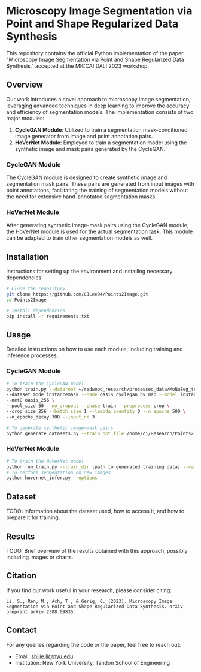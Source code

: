 # Microscopy Image Segmentation via Point and Shape Regularized Data Synthesis

This repository contains the official Python implementation of the paper "Microscopy Image Segmentation via Point and Shape Regularized Data Synthesis," accepted at the MICCAI DALI 2023 workshop.

## Overview

Our work introduces a novel approach to microscopy image segmentation, leveraging advanced techniques in deep learning to improve the accuracy and efficiency of segmentation models. The implementation consists of two major modules:

1. **CycleGAN Module**: Utilized to train a segmentation mask-conditioned image generator from image and point annotation pairs.
2. **HoVerNet Module**: Employed to train a segmentation model using the synthetic image and mask pairs generated by the CycleGAN.

### CycleGAN Module

The CycleGAN module is designed to create synthetic image and segmentation mask pairs. These pairs are generated from input images with point annotations, facilitating the training of segmentation models without the need for extensive hand-annotated segmentation masks.

### HoVerNet Module

After generating synthetic image-mask pairs using the CycleGAN module, the HoVerNet module is used for the actual segmentation task. This module can be adapted to train other segmentation models as well.

## Installation

Instructions for setting up the environment and installing necessary dependencies.

```bash
# Clone the repository
git clone https://github.com/CJLee94/Points2Image.git
cd Points2Image

# Install dependencies
pip install -r requirements.txt
```

## Usage

Detailed instructions on how to use each module, including training and inference processes.

### CycleGAN Module

```bash
# To train the CycleGAN model
python train.py --dataroot ~/redwood_research/processed_data/MoNuSeg_train_v4_enhanced.h5 \
--dataset_mode instancemask --name oasis_cyclegan_hv_map --model instancecyclegan \
--netG oasis_256 \
--pool_size 50 --no_dropout --phase train --preprocess crop \
--crop_size 256 --batch_size 1 --lambda_identity 0 --n_epochs 500 \
--n_epochs_decay 300 --input_nc 3 

# To generate synthetic image-mask pairs
python generate_datasets.py --train_opt_file /home/cj/Research/Points2Image/CycleGAN/checkpoints/basic_netD_oasis_netGa_unet256_netGb_cyclegan
```

### HoVerNet Module

```bash
# To train the HoVerNet model
python run_train.py --train_dir [path to generated training data] --valid_dir [path to generated validation data]
# To perform segmentation on new images
python hovernet_infer.py --options
```

## Dataset

TODO: Information about the dataset used, how to access it, and how to prepare it for training.

## Results

TODO: Brief overview of the results obtained with this approach, possibly including images or charts.

## Citation

If you find our work useful in your research, please consider citing:

```
Li, S., Ren, M., Ach, T., & Gerig, G. (2023). Microscopy Image Segmentation via Point and Shape Regularized Data Synthesis. arXiv preprint arXiv:2308.09835.
```

## Contact

For any queries regarding the code or the paper, feel free to reach out:

- Email: shijie.li@nyu.edu
- Institution: New York University, Tandon School of Engineering
